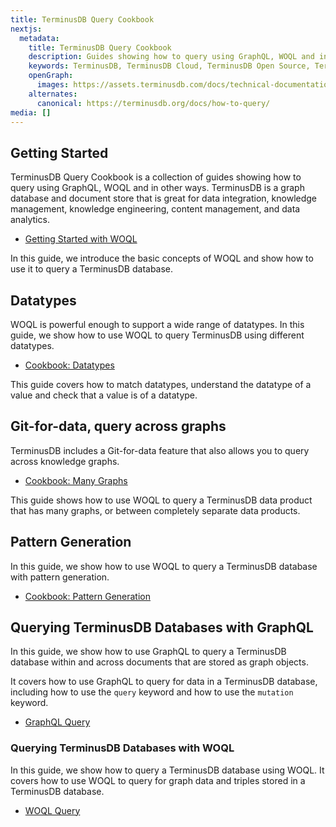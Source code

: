 ```yaml
---
title: TerminusDB Query Cookbook
nextjs:
  metadata:
    title: TerminusDB Query Cookbook
    description: Guides showing how to query using GraphQL, WOQL and in other ways
    keywords: TerminusDB, TerminusDB Cloud, TerminusDB Open Source, TerminusDB Documentation, TerminusDB Query, TerminusDB Query Cookbook
    openGraph:
      images: https://assets.terminusdb.com/docs/technical-documentation-terminuscms-og.png
    alternates:
      canonical: https://terminusdb.org/docs/how-to-query/
media: []
---
```

## Getting Started

TerminusDB Query Cookbook is a collection of guides showing how to query using GraphQL, WOQL and in other ways. TerminusDB is a graph database and document store that is great for data integration, knowledge management, knowledge engineering, content management, and data analytics.

* [Getting Started with WOQL](/docs/woql-getting-started)

In this guide, we introduce the basic concepts of WOQL and show how to use it to query a TerminusDB database.

## Datatypes

WOQL is powerful enough to support a wide range of datatypes. In this guide, we show how to use WOQL to query TerminusDB using different datatypes.

* [Cookbook: Datatypes](/docs/cookbook-woql-type-of-datatype)

This guide covers how to match datatypes, understand the datatype of a value and check that a value is of a datatype.

## Git-for-data, query across graphs

TerminusDB includes a Git-for-data feature that also allows you to query across knowledge graphs.

* [Cookbook: Many Graphs](/docs/datalog-queries-between-data-products/)

This guide shows how to use WOQL to query a TerminusDB data product that has many graphs, or between completely separate data products.

## Pattern Generation

In this guide, we show how to use WOQL to query a TerminusDB database with pattern generation.

* [Cookbook: Pattern Generation](/docs/pattern-generation-cookbook/)


## Querying TerminusDB Databases with GraphQL

In this guide, we show how to use GraphQL to query a TerminusDB database within and across documents that are stored as graph objects.

It covers how to use GraphQL to query for data in a TerminusDB database, including how to use the `query` keyword and how to use the `mutation` keyword.

* [GraphQL Query](/docs/how-to-query-with-graphql//)

### Querying TerminusDB Databases with WOQL


In this guide, we show how to query a TerminusDB database using WOQL. It covers how to use WOQL to query for graph data and triples stored in a TerminusDB database.

* [WOQL Query](/docs/how-to-query-with-woql/)